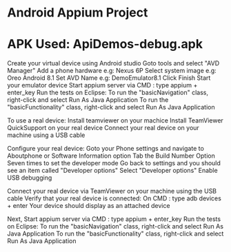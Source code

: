 # Android Appium Project
# APK Used: ApiDemos-debug.apk
Create your virtual device using Android studio 
Goto tools and select "AVD Manager"
Add a phone hardware e.g: Nexus 6P
Select system image e.g: Oreo Android 8.1
Set AVD Name e.g: DemoEmulator8.1
Click Finish
Start your emulator device
Start appium server via CMD : type appium + enter_key
Run the tests on Eclipse:
To run the "basicNavigation" class, right-click and select Run As Java Application
To run the "basicFunctionality" class, right-click and select Run As Java Application

To use a real device:
Install teamviewer on your machice
Install TeamViewer QuickSupport on your real device
Connect your real device on your machine using a USB cable

Configure your real device:
Goto your Phone settings and navigate to Aboutphone or Software Information option
Tab the Build Number Option Seven times to set the developer mode
Go back to settings and you should see an item called "Developer options"
Select "Developer options"
Enable USB debugging 

Connect your real device via TeamViewer on your machine using the USB cable
Verify that your real device is connected: On CMD : type adb devices + enter
Your device should display as an attached device

Next, Start appium server via CMD : type appium + enter_key
Run the tests on Eclipse:
To run the "basicNavigation" class, right-click and select Run As Java Application
To run the "basicFunctionality" class, right-click and select Run As Java Application
